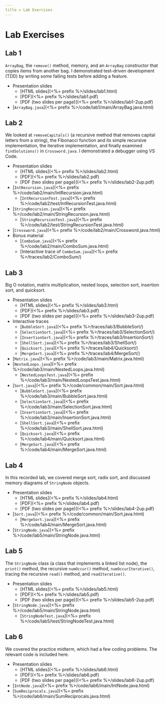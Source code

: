 ```yaml
---
title = Lab Exercises
---
```



# Lab Exercises

<section class="two-columns">

## Lab 1

`ArrayBag`, the `remove()` method, memory, and an `ArrayBag` constructor that
copies items from another bag. I demonstrated test-driven development (TDD)
by writing some failing tests before adding a feature.


* Presentation slides
  - [HTML slides](<%= prefix %>/slides/lab1.html)
  - [PDF](<%= prefix %>/slides/lab1.pdf)
  - [PDF (two slides per page)](<%= prefix %>/slides/lab1-2up.pdf)
* [`ArrayBag.java`](<%= prefix %>/code/lab1/main/ArrayBag.java.html)

</section>


<section class="two-columns">

## Lab 2

We looked at `removeCapitals()` (a recursive method that removes capital letters
from a string), the Fibonacci function and its simple recursive implementation,
the iterative implementation, and finally examined `findSolutions()` in
`Crossword.java`. I demonstrated a debugger using VS Code.

* Presentation slides
  - [HTML slides](<%= prefix %>/slides/lab2.html)
  - [PDF](<%= prefix %>/slides/lab2.pdf)
  - [PDF (two slides per page)](<%= prefix %>/slides/lab2-2up.pdf)
* [`IntRecursion.java`](<%= prefix %>/code/lab2/main/IntRecursion.java.html)
  - [`IntRecursionTest.java`](<%= prefix %>/code/lab2/test/IntRecursionTest.java.html)
* [`StringRecursion.java`](<%= prefix %>/code/lab2/main/StringRecursion.java.html)
  - [`StringRecursionTest.java`](<%= prefix %>/code/lab2/test/StringRecursionTest.java.html)
* [`Crossword.java`](<%= prefix %>/code/lab2/main/Crossword.java.html)
* Bonus material
  - [`ComboSum.java`](<%= prefix %>/code/lab2/main/ComboSum.java.html)
  - [Interactive trace of `ComboSum.java`](<%= prefix %>/traces/lab2/ComboSum/)

</section>

<section class="two-columns">

## Lab 3

Big O notation, matrix multiplication, nested loops, selection sort, insertion
sort, and quicksort.

* Presentation slides
  - [HTML slides](<%= prefix %>/slides/lab3.html)
  - [PDF](<%= prefix %>/slides/lab3.pdf)
  - [PDF (two slides per page)](<%= prefix %>/slides/lab3-2up.pdf)
* Interactive traces
  - [`BubbleSort.java`](<%= prefix %>/traces/lab3/BubbleSort/)
  - [`SelectionSort.java`](<%= prefix %>/traces/lab3/SelectionSort/)
  - [`InsertionSort.java`](<%= prefix %>/traces/lab3/InsertionSort/)
  - [`ShellSort.java`](<%= prefix %>/traces/lab3/ShellSort/)
  - [`Quicksort.java`](<%= prefix %>/traces/lab4/Quicksort/)
  - [`MergeSort.java`](<%= prefix %>/traces/lab4/MergeSort/)
* [`Matrix.java`](<%= prefix %>/code/lab3/main/Matrix.java.html)
* [`NestedLoops.java`](<%= prefix %>/code/lab3/main/NestedLoops.java.html)
  - [`NestedLoopsTest.java`](<%= prefix %>/code/lab3/main/NestedLoopsTest.java.html)
* [`Sort.java`](<%= prefix %>/code/common/main/Sort.java.html)
  - [`BubbleSort.java`](<%= prefix %>/code/lab3/main/BubbleSort.java.html)
  - [`SelectionSort.java`](<%= prefix %>/code/lab3/main/SelectionSort.java.html)
  - [`InsertionSort.java`](<%= prefix %>/code/lab3/main/InsertionSort.java.html)
  - [`ShellSort.java`](<%= prefix %>/code/lab3/main/ShellSort.java.html)
  - [`Quicksort.java`](<%= prefix %>/code/lab4/main/Quicksort.java.html)
  - [`MergeSort.java`](<%= prefix %>/code/lab4/main/MergeSort.java.html)

</section>

<section class="two-columns">

## Lab 4

In this recorded lab, we covered merge sort, radix sort, and discussed memory
diagrams of `StringNode` objects.

* Presentation slides
  - [HTML slides](<%= prefix %>/slides/lab4.html)
  - [PDF](<%= prefix %>/slides/lab4.pdf)
  - [PDF (two slides per page)](<%= prefix %>/slides/lab4-2up.pdf)
* [`Sort.java`](<%= prefix %>/code/common/main/Sort.java.html)
  - [`MergeSort.java`](<%= prefix %>/code/lab4/main/MergeSort.java.html)
* [`StringNode.java`](<%= prefix %>/code/lab5/main/StringNode.java.html)

</section>

<section class="two-columns">

## Lab 5

The `StringNode` class (a class that implements a linked list node), the
`print()` method, the recursive `numOccur()` method, `numOccurIterative()`,
tracing the recursive `read()` method, and `readIterative()`.

* Presentation slides
  - [HTML slides](<%= prefix %>/slides/lab5.html)
  - [PDF](<%= prefix %>/slides/lab5.pdf)
  - [PDF (two slides per page)](<%= prefix %>/slides/lab5-2up.pdf)
* [`StringNode.java`](<%= prefix %>/code/lab5/main/StringNode.java.html)
  - [`StringNodeTest.java`](<%= prefix %>/code/lab5/test/StringNodeTest.java.html)

</section>

<section class="two-columns">

## Lab 6

We covered the practice midterm, which had a few coding problems. The relevant
code is included here.

* Presentation slides
  - [HTML slides](<%= prefix %>/slides/lab6.html)
  - [PDF](<%= prefix %>/slides/lab6.pdf)
  - [PDF (two slides per page)](<%= prefix %>/slides/lab6-2up.pdf)
* [`IntNode.java`](<%= prefix %>/code/lab6/main/IntNode.java.html)
* [`SumReciprocals.java`](<%= prefix %>/code/lab6/main/SumReciprocals.java.html)

</section>

[repo]: https://github.com/abreen/e22-labs
